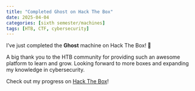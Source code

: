 ```yaml
---
title: "Completed Ghost on Hack The Box"
date: 2025-04-04
categories: [sixth semester/machines]
tags: [HTB, CTF, cybersecurity]
---
```


I’ve just completed the **Ghost** machine on Hack The Box! 🎉

A big thank you to the HTB community for providing such an awesome platform to learn and grow. Looking forward to more boxes and expanding my knowledge in cybersecurity. 

Check out my progress on [Hack The Box](https://www.hackthebox.com/achievement/machine/1242702/616)!

